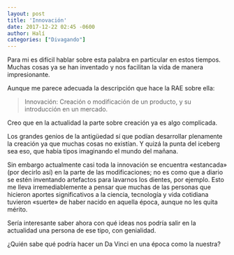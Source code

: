 ```yaml
---
layout: post
title: 'Innovación'
date: 2017-12-22 02:45 -0600
author: Halí
categories: ["Divagando"]
---
```


Para mi es difícil hablar sobre esta palabra en particular en estos tiempos.
Muchas cosas ya se han inventado y nos facilitan la vida de manera
impresionante.

Aunque me parece adecuada la descripción que hace la RAE sobre ella:

> Innovación: Creación o modificación de un producto, y su introducción en un
> mercado.

Creo que en la actualidad la parte sobre creación ya es algo complicada.

Los grandes genios de la antigüedad sí que podían desarrollar plenamente la
creación ya que muchas cosas no existían. Y quizá la punta del iceberg sea
eso, que había tipos imaginando el mundo del mañana.

Sin embargo actualmente casi toda la innovación se encuentra «estancada» (por
decirlo así) en la parte de las modificaciones; no es como que a diario se
estén inventando artefactos para lavarnos los dientes, por ejemplo. Esto me
lleva irremediablemente a pensar que muchas de las personas que hicieron
aportes significativos a la ciencia, tecnología y vida cotidiana tuvieron
«suerte» de haber nacido en aquella época, aunque no les quita mérito.

Sería interesante saber ahora con qué ideas nos podría salir en la actualidad
una persona de ese tipo, con genialidad.

¿Quién sabe qué podría hacer un Da Vinci en una época como la nuestra?
